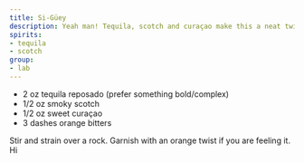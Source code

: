 ```yaml
---
title: Si-Güey
description: Yeah man! Tequila, scotch and curaçao make this a neat twist on an Old Fashioned. A great way to showcase a good tequila. 
spirits:
- tequila
- scotch
group:
- lab
---
```


- 2 oz tequila reposado (prefer something bold/complex)
- 1/2 oz smoky scotch
- 1/2 oz sweet curaçao 
- 3 dashes orange bitters

Stir and strain over a rock. Garnish with an orange twist if you are feeling it. Hi 
